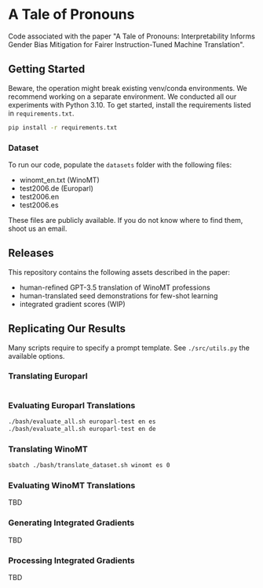 # A Tale of Pronouns

Code associated with the paper "A Tale of Pronouns: Interpretability Informs Gender Bias Mitigation for Fairer Instruction-Tuned Machine Translation".

## Getting Started

Beware, the operation might break existing venv/conda environments. We recommend working on a separate environment.
We conducted all our experiments with Python 3.10. To get started, install the requirements listed in `requirements.txt`.

```bash
pip install -r requirements.txt
```

### Dataset

To run our code, populate the `datasets` folder with the following files:

- winomt_en.txt (WinoMT)
- test2006.de (Europarl)
- test2006.en
- test2006.es

These files are publicly available. If you do not know where to find them, shoot us an email.

## Releases

This repository contains the following assets described in the paper:

- human-refined GPT-3.5 translation of WinoMT professions
- human-translated seed demonstrations for few-shot learning
- integrated gradient scores (WIP)

## Replicating Our Results

Many scripts require to specify a prompt template. See `./src/utils.py` the available options.

### Translating Europarl 

```bash
```

### Evaluating Europarl Translations

```bash
./bash/evaluate_all.sh europarl-test en es
./bash/evaluate_all.sh europarl-test en de
```

### Translating WinoMT

```bash
sbatch ./bash/translate_dataset.sh winomt es 0
```

### Evaluating WinoMT Translations

TBD

### Generating Integrated Gradients

TBD

### Processing Integrated Gradients

TBD